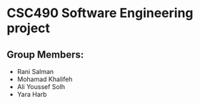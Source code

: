 # CSC490 Software Engineering project

## Group Members:
- Rani Salman
- Mohamad Khalifeh
- Ali Youssef Solh
- Yara Harb
